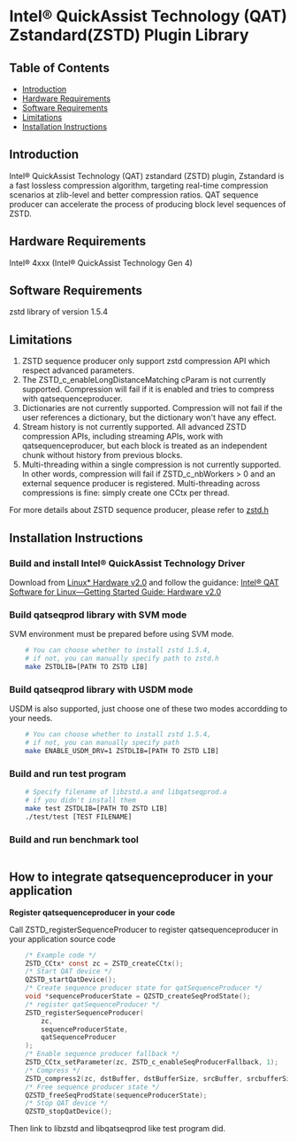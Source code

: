 # Intel&reg; QuickAssist Technology (QAT) Zstandard(ZSTD) Plugin Library

## Table of Contents

- [Introduction](#introduction)
- [Hardware Requirements](#hardware-requirements)
- [Software Requirements](#software-requirements)
- [Limitations](#limitations)
- [Installation Instructions](#installation-instructions)

## Introduction

Intel&reg; QuickAssist Technology (QAT) zstandard (ZSTD) plugin, Zstandard is a fast lossless compression algorithm, targeting real-time compression scenarios at zlib-level and better compression ratios. QAT sequence producer can accelerate the process of producing block level sequences of ZSTD.

## Hardware Requirements

Intel® 4xxx (Intel® QuickAssist Technology Gen 4)

## Software Requirements

zstd library of version 1.5.4

## Limitations

 1. ZSTD sequence producer only support zstd compression API which respect advanced parameters.
 2. The ZSTD_c_enableLongDistanceMatching cParam is not currently supported. Compression will fail if it is enabled and tries to compress with qatsequenceproducer.
 3. Dictionaries are not currently supported. Compression will not fail if the user references a dictionary, but the dictionary won't have any effect.
 4. Stream history is not currently supported. All advanced ZSTD compression APIs, including streaming APIs, work with qatsequenceproducer, but each block is treated as an independent chunk without history from previous blocks.
 5. Multi-threading within a single compression is not currently supported. In other words, compression will fail if ZSTD_c_nbWorkers > 0 and an external sequence producer is registered. Multi-threading across compressions is fine: simply create one CCtx per thread.

For more details about ZSTD sequence producer, please refer to [zstd.h][*]

[*]:[https://github.com/facebook/zstd/blob/dev/lib/zstd.h]

## Installation Instructions

### Build and install Intel&reg; QuickAssist Technology Driver

Download from [Linux* Hardware v2.0][*] and follow the guidance: [Intel® QAT Software for Linux—Getting Started Guide: Hardware v2.0][**]

[*]:https://www.intel.com/content/www/us/en/download/765501.html
[**]:https://cdrdv2.intel.com/v1/dl/getContent/632506

### Build qatseqprod library with SVM mode

SVM environment must be prepared before using SVM mode.

```bash
    # You can choose whether to install zstd 1.5.4,
    # if not, you can manually specify path to zstd.h
    make ZSTDLIB=[PATH TO ZSTD LIB]
```

### Build qatseqprod library with USDM mode

USDM is also supported, just choose one of these two modes accordding to your needs.

```bash
    # You can choose whether to install zstd 1.5.4,
    # if not, you can manually specify path
    make ENABLE_USDM_DRV=1 ZSTDLIB=[PATH TO ZSTD LIB]
```

### Build and run test program

```bash
    # Specify filename of libzstd.a and libqatseqprod.a
    # if you didn't install them
    make test ZSTDLIB=[PATH TO ZSTD LIB]
    ./test/test [TEST FILENAME]
```

### Build and run benchmark tool

```bash

```

###

## How to integrate qatsequenceproducer in your application

**Register qatsequenceproducer in your code**

Call ZSTD_registerSequenceProducer to register qatsequenceproducer in your application source code

```c
    /* Example code */
    ZSTD_CCtx* const zc = ZSTD_createCCtx();
    /* Start QAT device */
    QZSTD_startQatDevice();
    /* Create sequence producer state for qatSequenceProducer */
    void *sequenceProducerState = QZSTD_createSeqProdState();
    /* register qatSequenceProducer */
    ZSTD_registerSequenceProducer(
        zc,
        sequenceProducerState,
        qatSequenceProducer
    );
    /* Enable sequence producer fallback */
    ZSTD_CCtx_setParameter(zc, ZSTD_c_enableSeqProducerFallback, 1);
    /* Compress */
    ZSTD_compress2(zc, dstBuffer, dstBufferSize, srcBuffer, srcbufferSize);
    /* Free sequence producer state */
    QZSTD_freeSeqProdState(sequenceProducerState);
    /* Stop QAT device */
    QZSTD_stopQatDevice();
```

Then link to libzstd and libqatseqprod like test program did.
